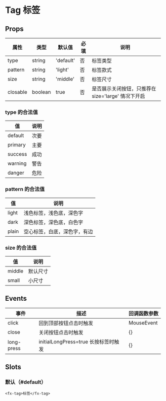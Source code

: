 # Tag 标签

## Props

| 属性     | 类型    | 默认值    | 必填 | 说明                                               |
| -------- | ------- | --------- | ---- | -------------------------------------------------- |
| type     | string  | 'default' | 否   | 标签类型                                           |
| pattern  | string  | 'light'   | 否   | 标签款式                                           |
| size     | string  | 'middle'  | 否   | 标签尺寸                                           |
| closable | boolean | true      | 否   | 是否展示关闭按钮，只推荐在 size='large' 情况下开启 |

### type 的合法值

| 值      | 说明 |
| ------- | ---- |
| default | 次要 |
| primary | 主要 |
| success | 成功 |
| warning | 警告 |
| danger  | 危险 |

### pattern 的合法值

| 值    | 说明                         |
| ----- | ---------------------------- |
| light | 浅色标签，浅色底，深色字     |
| dark  | 深色标签，深色底，白色字     |
| plain | 空心标签，白底，深色字，有边 |

### size 的合法值

| 值     | 说明     |
| ------ | -------- |
| middle | 默认尺寸 |
| small  | 小尺寸   |

## Events

| 事件       | 描述                                 | 回调函数参数 |
| ---------- | ------------------------------------ | ------------ |
| click      | 回到顶部按钮点击时触发               | MouseEvent   |
| close      | 关闭按钮点击时触发                   | {}           |
| long-press | initialLongPress=true 长按标签时触发 | {}           |

## Slots

### 默认（#default）

```
<fx-tag>标签</fx-tag>
```
